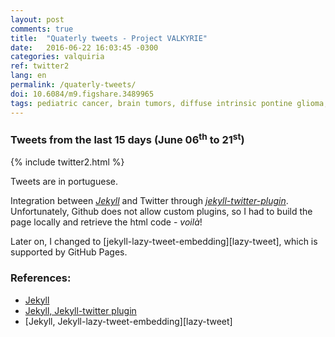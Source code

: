 ```yaml
---
layout: post
comments: true
title:  "Quaterly tweets - Project VALKYRIE"
date:   2016-06-22 16:03:45 -0300
categories: valquiria
ref: twitter2
lang: en
permalink: /quaterly-tweets/
doi: 10.6084/m9.figshare.3489965
tags: pediatric cancer, brain tumors, diffuse intrinsic pontine glioma, clinical trial, twitter, jekyll, project valkyrie
---
```

### Tweets from the last 15 days (June 06<sup>th</sup> to 21<sup>st</sup>)

{% include twitter2.html %}

Tweets are in portuguese.

Integration between [_Jekyll_][jekyll] and Twitter through [_jekyll-twitter-plugin_][jekyll-twitter-plugin]. Unfortunately, Github does not allow custom plugins, so I had to build the page locally and retrieve the html code - _voilà_!

Later on, I changed to [jekyll-lazy-tweet-embedding][lazy-tweet], which is supported by GitHub Pages.

### References:

- [Jekyll][jekyll]
- [Jekyll, Jekyll-twitter plugin][jekyll-twitter-plugin]
- [Jekyll, Jekyll-lazy-tweet-embedding][lazy-tweet]

[jekyll]: https://jekyllrb.com
[jekyll-twitter-plugin]: https://github.com/rob-murray/jekyll-twitter-plugin
[lazy-twwet]: https://github.com/takuti/jekyll-lazy-tweet-embedding
